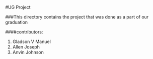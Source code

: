 #UG Project

###This directory contains the project that was done as a part of our graduation

####contributors:
1. Gladson V Manuel
2. Allen Joseph
3. Anvin Johnson

